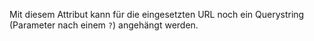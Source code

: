 Mit diesem Attribut kann für die eingesetzten URL noch ein Querystring (Parameter nach einem `?`) angehängt werden.
